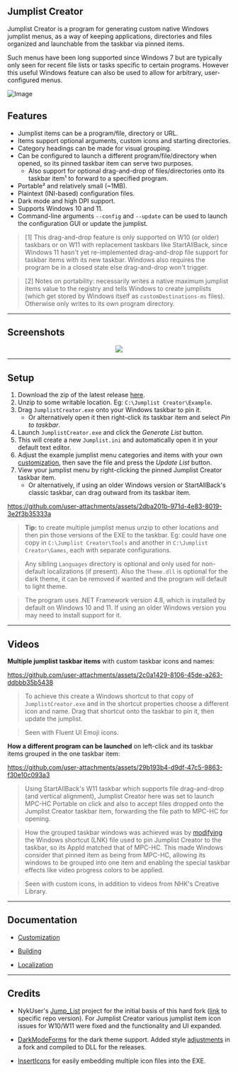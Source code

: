 ## Jumplist Creator

Jumplist Creator is a program for generating custom native Windows jumplist menus, as a way of keeping applications, directories and files organized and launchable from the taskbar via pinned items.

Such menus have been long supported since Windows 7 but are typically only seen for recent file lists or tasks specific to certain programs. However this useful Windows feature can also be used to allow for arbitrary, user-configured menus.

![Image](https://github.com/user-attachments/assets/8cc02391-3276-4b50-a0f6-7013f3748e32)

## Features

- Jumplist items can be a program/file, directory or URL.
- Items support optional arguments, custom icons and starting directories.
- Category headings can be made for visual grouping.
- Can be configured to launch a different program/file/directory when opened, so its pinned taskbar item can serve two purposes.
	- Also support for optional drag-and-drop of files/directories onto its taskbar item¹ to forward to a specified program.
- Portable² and relatively small (~1MB).
- Plaintext (INI-based) configuration files.
- Dark mode and high DPI support.
- Supports Windows 10 and 11.
- Command-line arguments `--config` and `--update` can be used to launch the configuration GUI or update the jumplist.

> [1] This drag-and-drop feature is only supported on W10 (or older) taskbars or on W11 with replacement taskbars like StartAllBack, since Windows 11 hasn't yet re-implemented drag-and-drop file support for taskbar items with its new taskbar. Windows also requires the program be in a closed state else drag-and-drop won't trigger.

> [2] Notes on portability: necessarily writes a native maximum jumplist items value to the registry and tells Windows to create jumplists (which get stored by Windows itself as `customDestinations-ms` files). Otherwise only writes to its own program directory.

---

## Screenshots

<p align="center" width="100%">
    <img src="https://github.com/user-attachments/assets/7b87cac9-b1ce-4c61-a8ca-47bf13339cb4"/>
</p>

---

## Setup

1. Download the zip of the latest release [here](https://github.com/chocmake/JumplistCreator/releases/latest/download/JumplistCreator.zip).
2. Unzip to some writable location. Eg: `C:\Jumplist Creator\Example`.
3. Drag `JumplistCreator.exe` onto your Windows taskbar to pin it.
	- Or alternatively open it then right-click its taskbar item and select *Pin to taskbar*.
4. Launch `JumplistCreator.exe` and click the *Generate List* button.
5. This will create a new `Jumplist.ini` and automatically open it in your default text editor.
6. Adjust the example jumplist menu categories and items with your own [customization](https://github.com/chocmake/JumplistCreator/blob/main/docs/Customization.md), then save the file and press the *Update List* button.
7. View your jumplist menu by right-clicking the pinned Jumplist Creator taskbar item.
	- Or alternatively, if using an older Windows version or StartAllBack's classic taskbar, can drag outward from its taskbar item.

https://github.com/user-attachments/assets/2dba201b-971d-4e83-8019-3e2f3b35333a

> **Tip:** to create multiple jumplist menus unzip to other locations and then pin those versions of the EXE to the taskbar. Eg: could have one copy in `C:\Jumplist Creator\Tools` and another in `C:\Jumplist Creator\Games`, each with separate configurations.

> Any sibling `Languages` directory is optional and only used for non-default localizations (if present). Also the `Theme.dll` is optional for the dark theme, it can be removed if wanted and the program will default to light theme.

> The program uses .NET Framework version 4.8, which is installed by default on Windows 10 and 11. If using an older Windows version you may need to install support for it.

---

## Videos

**Multiple jumplist taskbar items** with custom taskbar icons and names:

https://github.com/user-attachments/assets/2c0a1429-8106-45de-a263-ddbbb35b5438

> To achieve this create a Windows shortcut to that copy of `JumplistCreator.exe` and in the shortcut properties choose a different icon and name. Drag that shortcut onto the taskbar to pin it, then update the jumplist.

> Seen with Fluent UI Emoji icons.

**How a different program can be launched** on left-click and its taskbar items grouped in the one taskbar item:

https://github.com/user-attachments/assets/29b193b4-d9df-47c5-9863-f30e10c093a3

> Using StartAllBack's W11 taskbar which supports file drag-and-drop (and vertical alignment), Jumplist Creator here was set to launch MPC-HC Portable on click and also to accept files dropped onto the Jumplist Creator taskbar item, forwarding the file path to MPC-HC for opening.

> How the grouped taskbar windows was achieved was by [modifying](https://github.com/chocmake/JumplistCreator/wiki/Changing-the-AppId-of-a-Windows-shortcut) the Windows shortcut (LNK) file used to pin Jumplist Creator to the taskbar, so its AppId matched that of MPC-HC. This made Windows consider that pinned item as being from MPC-HC, allowing its windows to be grouped into one item and enabling the special taskbar effects like video progress colors to be applied.

> Seen with custom icons, in addition to videos from NHK's Creative Library.

---

## Documentation

- [Customization](https://github.com/chocmake/JumplistCreator/blob/main/docs/Customization.md)

- [Building](https://github.com/chocmake/JumplistCreator/blob/main/docs/Building.md)

- [Localization](https://github.com/chocmake/JumplistCreator/blob/main/docs/Localization.md)

---

## Credits

- NykUser's [Jump_List](https://github.com/NykUser/Jump_List) project for the initial basis of this hard fork ([link](https://github.com/NykUser/Jump_List/tree/ef2e97ec853aaa4c212be1a70818b945e7aadc6a) to specific repo version). For Jumplist Creator various jumplist item icon issues for W10/W11 were fixed and the functionality and UI expanded.

- [DarkModeForms](https://github.com/BlueMystical/Dark-Mode-Forms/) for the dark theme support. Added style [adjustments](https://github.com/chocmake/Dark-Mode-Forms) in a fork and compiled to DLL for the releases.

- [InsertIcons](https://github.com/einaregilsson/InsertIcons) for easily embedding multiple icon files into the EXE.
